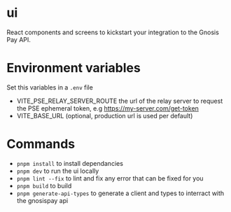 # ui

React components and screens to kickstart your integration to the Gnosis Pay API.

# Environment variables
Set this variables in a `.env` file
- VITE_PSE_RELAY_SERVER_ROUTE the url of the relay server to request the PSE ephemeral token, e.g https://my-server.com/get-token
- VITE_BASE_URL (optional, production url is used per default)

# Commands
- `pnpm install` to install dependancies
- `pnpm dev` to run the ui locally
- `pnpm lint --fix` to lint and fix any error that can be fixed for you
- `pnpm build` to build
- `pnpm generate-api-types` to generate a client and types to interract with the gnosispay api